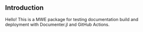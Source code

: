 ## Introduction
Hello! This is a MWE package for testing documentation build and deployment with Documenter.jl and GitHub Actions.

```@contents
```
